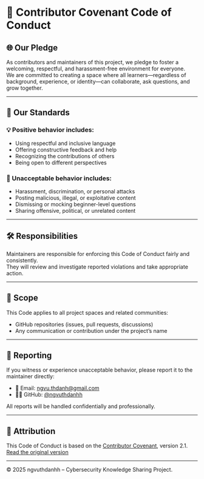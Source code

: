 # 🤝 Contributor Covenant Code of Conduct

## 🌐 Our Pledge

As contributors and maintainers of this project, we pledge to foster a welcoming, respectful, and harassment-free environment for everyone.  
We are committed to creating a space where all learners—regardless of background, experience, or identity—can collaborate, ask questions, and grow together.

---

## 📌 Our Standards

### 💡 Positive behavior includes:

- Using respectful and inclusive language
- Offering constructive feedback and help
- Recognizing the contributions of others
- Being open to different perspectives

### 🚫 Unacceptable behavior includes:

- Harassment, discrimination, or personal attacks
- Posting malicious, illegal, or exploitative content
- Dismissing or mocking beginner-level questions
- Sharing offensive, political, or unrelated content

---

## 🛠️ Responsibilities

Maintainers are responsible for enforcing this Code of Conduct fairly and consistently.  
They will review and investigate reported violations and take appropriate action.

---

## 🧾 Scope

This Code applies to all project spaces and related communities:

- GitHub repositories (issues, pull requests, discussions)
- Any communication or contribution under the project’s name

---

## 🚨 Reporting

If you witness or experience unacceptable behavior, please report it to the maintainer directly:

- 📧 Email: ngvu.thdanh@gmail.com  
- 🧑‍💻 GitHub: [@ngvuthdanhh](https://github.com/ngvuthdanhh)

All reports will be handled confidentially and professionally.

---

## 📄 Attribution

This Code of Conduct is based on the [Contributor Covenant](https://www.contributor-covenant.org), version 2.1.  
[Read the original version](https://www.contributor-covenant.org/version/2/1/code_of_conduct.html)

---

© 2025 ngvuthdanhh – Cybersecurity Knowledge Sharing Project.


